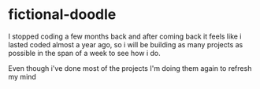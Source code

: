 # fictional-doodle
I stopped coding a few months back and after coming back it feels like i lasted coded almost a year ago, so i will be building as many projects as possible in the span of a week to see how i do.

Even though i've done most of the projects I'm doing them again to refresh my mind

